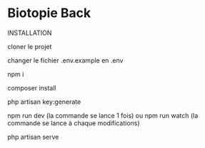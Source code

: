 # Biotopie Back

INSTALLATION

cloner le projet

changer le fichier .env.example en .env

npm i

composer install

php artisan key:generate

npm run dev (la commande se lance 1 fois) ou npm run watch (la commande se lance à chaque modifications)

php artisan serve
